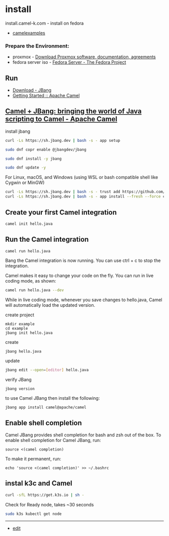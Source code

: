 # install
install.camel-k.com - install on fedora 


+ [camelexamples](https://github.com/camelexamples)


### Prepare the Environment:

+ proxmox - [Download Proxmox software, documentation, agreements](https://www.proxmox.com/en/downloads)
+ fedora server iso - [Fedora Server - The Fedora Project](https://fedoraproject.org/server/download/)




## Run

+ [Download - JBang](https://www.jbang.dev/download/)
+ [Getting Started :: Apache Camel](https://camel.apache.org/manual/getting-started.html)




## [Camel + JBang: bringing the world of Java scripting to Camel - Apache Camel](https://camel.apache.org/blog/2021/07/camel-jbang/)

install jbang

```bash
curl -Ls https://sh.jbang.dev | bash -s - app setup
```


```bash
sudo dnf copr enable @jbangdev/jbang 
```

```bash
sudo dnf install -y jbang
```


```bash
sudo dnf update -y
```

For Linux, macOS, and Windows (using WSL or bash compatible shell like Cygwin or MinGW)

```bash
curl -Ls https://sh.jbang.dev | bash -s - trust add https://github.com/apache/
curl -Ls https://sh.jbang.dev | bash -s - app install --fresh --force camel@apache/camel
```


## Create your first Camel integration

```bash
camel init hello.java
```

## Run the Camel integration

``` bash
camel run hello.java
```

Bang the Camel integration is now running. You can use ctrl + c to stop the integration.

Camel makes it easy to change your code on the fly. You can run in live coding mode, as shown:

```bash
camel run hello.java --dev
```

While in live coding mode, whenever you save changes to hello.java, Camel will automatically load the updated version.


create project
```
mkdir example
cd example
jbang init hello.java
```

create
```
jbang hello.java
```

update
```bash
jbang edit --open=[editor] hello.java
```

verify JBang
```
jbang version
```

to use Camel JBang then install the following:
```
jbang app install camel@apache/camel
```



## Enable shell completion

Camel JBang provides shell completion for bash and zsh out of the box. To enable shell completion for Camel JBang, run:

```
source <(camel completion)
```

To make it permanent, run:
```
echo 'source <(camel completion)' >> ~/.bashrc
```



## instal k3c and Camel

```bash
curl -sfL https://get.k3s.io | sh - 
```

Check for Ready node, takes ~30 seconds 
```bash
sudo k3s kubectl get node 
```




---

+ [edit](https://github.com/camel-k-examples/install/edit/main/README.md)
